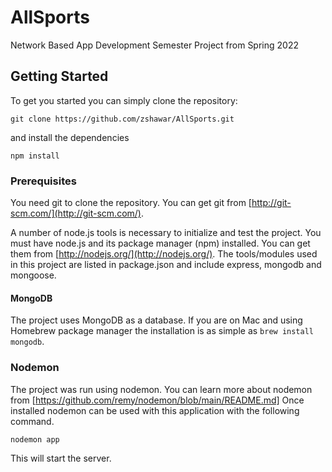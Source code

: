 # AllSports
Network Based App Development Semester Project from Spring 2022

## Getting Started
To get you started you can simply clone the repository:

```
git clone https://github.com/zshawar/AllSports.git
```
and install the dependencies
```
npm install
```

### Prerequisites
You need git to clone the repository. You can get git from
[http://git-scm.com/](http://git-scm.com/).

A number of node.js tools is necessary to initialize and test the project. You must have node.js and its package manager (npm) installed. You can get them from  [http://nodejs.org/](http://nodejs.org/). The tools/modules used in this project are listed in package.json and include express, mongodb and mongoose.

#### MongoDB
The project uses MongoDB as a database. If you are on Mac and using Homebrew package manager the installation is as simple as `brew install mongodb`.

### Nodemon
The project was run using nodemon. You can learn more about nodemon from [https://github.com/remy/nodemon/blob/main/README.md]
Once installed nodemon can be used with this application with the following command.
```
nodemon app
```
This will start the server.

